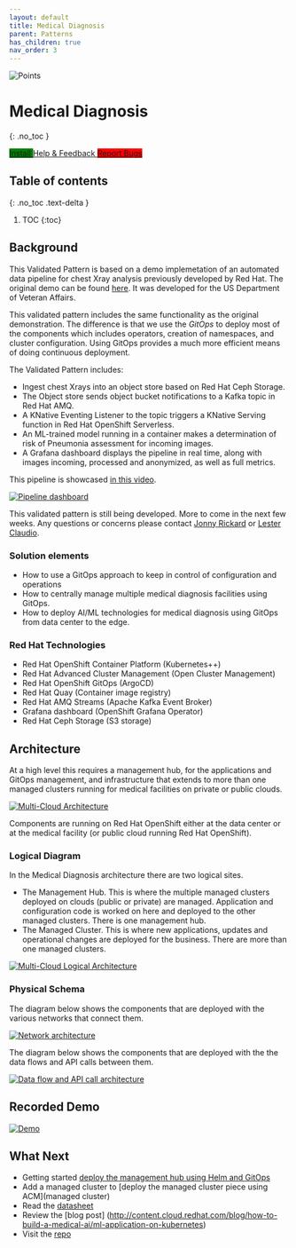 ```yaml
---
layout: default
title: Medical Diagnosis
parent: Patterns
has_children: true
nav_order: 3
---
```


<div class="pattern_logo">
  <img src="/images/logos/medical-diagnosis.png" class="pattern_logo" alt="Points">
</div>

# Medical Diagnosis
{: .no_toc }

<a href="getting-started" class="btn" style="background-color:green;"> Install </a>
<a href="https://groups.google.com/u/1/g/hybrid-cloud-patterns" class="btn"> Help & Feedback </a>
<a href="https://github.com/hybrid-cloud-patterns/medical-diagnosis/issues" class="btn" style="background-color:red;"> Report Bugs </a>

## Table of contents
{: .no_toc .text-delta }

1. TOC
{:toc}

## Background
This Validated Pattern is based on a demo implemetation of an automated data pipeline for chest Xray
analysis previously developed by Red Hat.  The original demo can be found [here](https://github.com/red-hat-data-services/jumpstart-library). It was developed for the US Department of Veteran Affairs.

This validated pattern includes the same functionality as the original demonstration. The difference is
that we use the *GitOps* to deploy most of the components which includes operators, creation of namespaces,
and cluster configuration. Using GitOps provides a much more efficient means of doing continuous deployment.

The Validated Pattern includes:

* Ingest chest Xrays into an object store based on Red Hat Ceph Storage.
* The Object store sends object bucket notifications to a Kafka topic in Red Hat AMQ.
* A KNative Eventing Listener to the topic triggers a KNative Serving function in Red Hat OpenShift Serverless.
* An ML-trained model running in a container makes a determination of risk of Pneumonia assessment for incoming images.
* A Grafana dashboard displays the pipeline in real time, along with images incoming, processed and anonymized, as well as full metrics.

This pipeline is showcased [in this video](https://www.youtube.com/watch?v=zja83FVsm14).

[![Pipeline dashboard](/images/medical-edge/dashboard.png)](/images/medical-edge/dashboard.png)


This validated pattern is still being developed.  More to come in the next few weeks. Any questions or concerns
please contact [Jonny Rickard](jrickard@redhat.com) or [Lester Claudio](claudiol@redhat.com).

### Solution elements

- How to use a GitOps approach to keep in control of configuration and operations
- How to centrally manage multiple medical diagnosis facilities using GitOps.
- How to deploy AI/ML technologies for medical diagnosis using GitOps from data center to the edge.

### Red Hat Technologies

- Red Hat OpenShift Container Platform (Kubernetes++)
- Red Hat Advanced Cluster Management (Open Cluster Management)
- Red Hat OpenShift GitOps (ArgoCD)
- Red Hat Quay (Container image registry)
- Red Hat AMQ Streams (Apache Kafka Event Broker)
- Grafana dashboard (OpenShift Grafana Operator)
- Red Hat Ceph Storage (S3 storage)

## Architecture
At a high level this requires a management hub, for the applications and GitOps management, and infrastructure that extends to more than one managed clusters running for medical facilities on private or public clouds.

[![Multi-Cloud Architecture](/images/medical-edge/edge-medical-diagnosis-marketing-slide.png)](/images/medical-edge/edge-medical-diagnosis-marketing-slide.png)

Components are running on Red Hat OpenShift either at the data center or at the medical facility (or public cloud running Red Hat OpenShift).

### Logical Diagram

In the Medical Diagnosis architecture there are two logical sites.

- The Management Hub. This is where the multiple managed clusters deployed on clouds (public or private) are managed. Application and configuration code is worked on here and deployed to the other managed clusters. There is one management hub.
- The Managed Cluster. This is where new applications, updates and operational changes are deployed for the business. There are more than one managed clusters.

[![Multi-Cloud Logical Architecture](/images/medical-edge/logical-diagram.png)](/images/medical-edge/logical-diagram.png)

### Physical Schema 

The diagram below shows the components that are deployed with the various networks that connect them.

[![Network architecture](/images/medical-edge/physical-network.png)](/images/medical-edge/physical-network.png)

The diagram below shows the components that are deployed with the the data flows and API calls between them.

[![Data flow and API call architecture](/images/medical-edge/physical-dataflow.png)](/images/medical-edge/physical-dataflow.png)

## Recorded Demo

[![Demo](/videos/xray-deployment.svg)](/videos/xray-deployment.svg)

## What Next
- Getting started [deploy the management hub using Helm and GitOps](getting-started) 
- Add a managed cluster to [deploy the  managed cluster piece using ACM](managed cluster)
- Read the [datasheet](https://www.redhat.com/en/resources/validated-pattern-for-healthcare-overview)
- Review the [blog post] (http://content.cloud.redhat.com/blog/how-to-build-a-medical-ai/ml-application-on-kubernetes)  
- Visit the [repo](https://github.com/hybrid-cloud-patterns/medical-diagnosis)  
